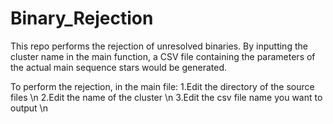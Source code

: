 # Binary_Rejection
This repo performs the rejection of unresolved binaries.
By inputting the cluster name in the main function, a CSV file containing the parameters of the actual main sequence stars would be generated.

To perform the rejection, in the main file:
1.Edit the directory of the source files \n
2.Edit the name of the cluster \n
3.Edit the csv file name you want to output \n
